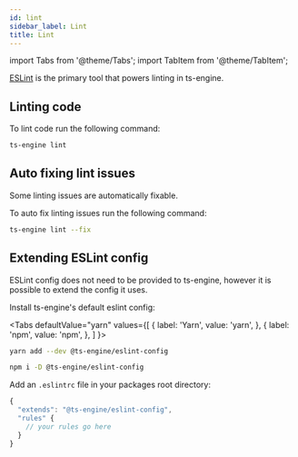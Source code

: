 ```yaml
---
id: lint
sidebar_label: Lint
title: Lint
---
```


import Tabs from '@theme/Tabs';
import TabItem from '@theme/TabItem';

[ESLint](https://eslint.org/) is the primary tool that powers linting in ts-engine.

## Linting code

To lint code run the following command:

```sh
ts-engine lint
```

## Auto fixing lint issues

Some linting issues are automatically fixable.

To auto fix linting issues run the following command:

```sh
ts-engine lint --fix
```

## Extending ESLint config

ESLint config does not need to be provided to ts-engine, however it is possible to extend the config it uses.

Install ts-engine's default eslint config:

<Tabs
defaultValue="yarn"
values={[
{ label: 'Yarn', value: 'yarn', },
{ label: 'npm', value: 'npm', },
]
}>
<TabItem value="yarn">

```sh
yarn add --dev @ts-engine/eslint-config
```

</TabItem>
<TabItem value="npm">

```sh
npm i -D @ts-engine/eslint-config
```

</TabItem>
</Tabs>

Add an `.eslintrc` file in your packages root directory:

```ts title=".eslintrc"
{
  "extends": "@ts-engine/eslint-config",
  "rules" {
    // your rules go here
  }
}
```
